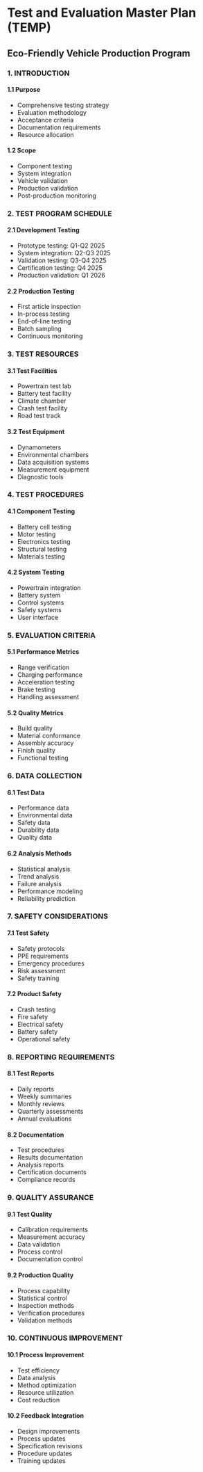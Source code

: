 # Test and Evaluation Master Plan (TEMP)
## Eco-Friendly Vehicle Production Program

### 1. INTRODUCTION
#### 1.1 Purpose
- Comprehensive testing strategy
- Evaluation methodology
- Acceptance criteria
- Documentation requirements
- Resource allocation

#### 1.2 Scope
- Component testing
- System integration
- Vehicle validation
- Production validation
- Post-production monitoring

### 2. TEST PROGRAM SCHEDULE
#### 2.1 Development Testing
- Prototype testing: Q1-Q2 2025
- System integration: Q2-Q3 2025
- Validation testing: Q3-Q4 2025
- Certification testing: Q4 2025
- Production validation: Q1 2026

#### 2.2 Production Testing
- First article inspection
- In-process testing
- End-of-line testing
- Batch sampling
- Continuous monitoring

### 3. TEST RESOURCES
#### 3.1 Test Facilities
- Powertrain test lab
- Battery test facility
- Climate chamber
- Crash test facility
- Road test track

#### 3.2 Test Equipment
- Dynamometers
- Environmental chambers
- Data acquisition systems
- Measurement equipment
- Diagnostic tools

### 4. TEST PROCEDURES
#### 4.1 Component Testing
- Battery cell testing
- Motor testing
- Electronics testing
- Structural testing
- Materials testing

#### 4.2 System Testing
- Powertrain integration
- Battery system
- Control systems
- Safety systems
- User interface

### 5. EVALUATION CRITERIA
#### 5.1 Performance Metrics
- Range verification
- Charging performance
- Acceleration testing
- Brake testing
- Handling assessment

#### 5.2 Quality Metrics
- Build quality
- Material conformance
- Assembly accuracy
- Finish quality
- Functional testing

### 6. DATA COLLECTION
#### 6.1 Test Data
- Performance data
- Environmental data
- Safety data
- Durability data
- Quality data

#### 6.2 Analysis Methods
- Statistical analysis
- Trend analysis
- Failure analysis
- Performance modeling
- Reliability prediction

### 7. SAFETY CONSIDERATIONS
#### 7.1 Test Safety
- Safety protocols
- PPE requirements
- Emergency procedures
- Risk assessment
- Safety training

#### 7.2 Product Safety
- Crash testing
- Fire safety
- Electrical safety
- Battery safety
- Operational safety

### 8. REPORTING REQUIREMENTS
#### 8.1 Test Reports
- Daily reports
- Weekly summaries
- Monthly reviews
- Quarterly assessments
- Annual evaluations

#### 8.2 Documentation
- Test procedures
- Results documentation
- Analysis reports
- Certification documents
- Compliance records

### 9. QUALITY ASSURANCE
#### 9.1 Test Quality
- Calibration requirements
- Measurement accuracy
- Data validation
- Process control
- Documentation control

#### 9.2 Production Quality
- Process capability
- Statistical control
- Inspection methods
- Verification procedures
- Validation methods

### 10. CONTINUOUS IMPROVEMENT
#### 10.1 Process Improvement
- Test efficiency
- Data analysis
- Method optimization
- Resource utilization
- Cost reduction

#### 10.2 Feedback Integration
- Design improvements
- Process updates
- Specification revisions
- Procedure updates
- Training updates
